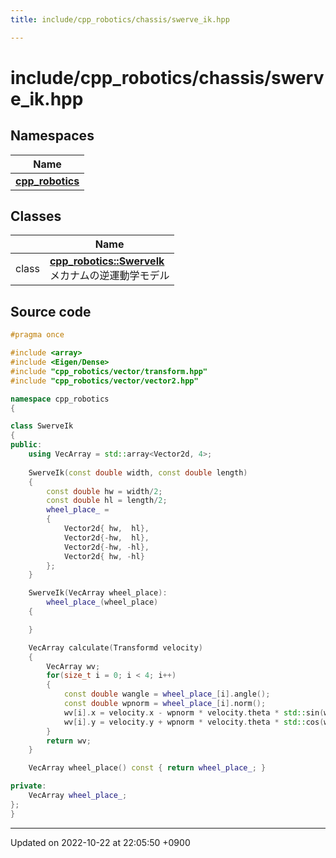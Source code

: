 ```yaml
---
title: include/cpp_robotics/chassis/swerve_ik.hpp

---
```


# include/cpp_robotics/chassis/swerve_ik.hpp



## Namespaces

| Name           |
| -------------- |
| **[cpp_robotics](/cpp_robotics/doxybook/Namespaces/namespacecpp__robotics/)**  |

## Classes

|                | Name           |
| -------------- | -------------- |
| class | **[cpp_robotics::SwerveIk](/cpp_robotics/doxybook/Classes/classcpp__robotics_1_1SwerveIk/)** <br>メカナムの逆運動学モデル  |




## Source code

```cpp
#pragma once

#include <array>
#include <Eigen/Dense>
#include "cpp_robotics/vector/transform.hpp"
#include "cpp_robotics/vector/vector2.hpp"

namespace cpp_robotics
{

class SwerveIk
{
public:
    using VecArray = std::array<Vector2d, 4>;
    
    SwerveIk(const double width, const double length)
    {
        const double hw = width/2;
        const double hl = length/2;
        wheel_place_ =
        {
            Vector2d{ hw,  hl},
            Vector2d{-hw,  hl},
            Vector2d{-hw, -hl},
            Vector2d{ hw, -hl}
        };
    }

    SwerveIk(VecArray wheel_place):
        wheel_place_(wheel_place)
    {

    }

    VecArray calculate(Transformd velocity)
    {
        VecArray wv;
        for(size_t i = 0; i < 4; i++)
        {
            const double wangle = wheel_place_[i].angle();
            const double wpnorm = wheel_place_[i].norm();
            wv[i].x = velocity.x - wpnorm * velocity.theta * std::sin(wangle);
            wv[i].y = velocity.y + wpnorm * velocity.theta * std::cos(wangle);
        }
        return wv;
    }

    VecArray wheel_place() const { return wheel_place_; }

private:
    VecArray wheel_place_;
};
}
```


-------------------------------

Updated on 2022-10-22 at 22:05:50 +0900
